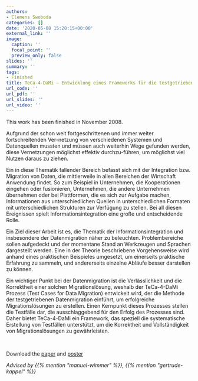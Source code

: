 ```yaml
---
authors:
- Clemens Swoboda
categories: []
date: '2020-05-08 15:28:15+00:00'
external_link: ''
image:
  caption: ''
  focal_point: ''
  preview_only: false
slides: ''
summary: ''
tags:
- Finished
title: TeCa-4-DaMi – Entwicklung eines Frameworks für die testgetriebene Datenmigration
url_code: ''
url_pdf: ''
url_slides: ''
url_video: ''
---
```


This work has been finished in November 2008.

Aufgrund der schon weit fortgeschrittenen und immer weiter fortschreitenden Ver-netzung von verschiedenen Systemen und Datenquellen mussten und müssen auch weiterhin Wege gefunden werden, diese Vernetzungen möglichst effektiv durchzu-führen, um möglichst viel Nutzen daraus zu ziehen.

Ein in diese Thematik fallender Bereich befasst sich mit der Integration bzw. Migration von Daten, die mittlerweile in allen Bereichen der Wirtschaft Anwendung findet. So zum Beispiel in Unternehmen, die Kooperationen eingehen oder fusionieren, Unternehmen, die andere Unternehmen übernehmen oder bei Plattformen, die es sich zur Aufgabe machen, Informationen aus unterschiedlichen Quellen in unterschiedlichen Formaten mit unterschiedlichen Strukturen zur Verfügung zu stellen. Bei all diesen Ereignissen spielt Informationsintegration eine große und entscheidende Rolle.

Ein Ziel dieser Arbeit ist es, die Thematik der Informationsintegration und insbesondere der Datenmigration näher zu beleuchten. Problembereiche sollen aufgedeckt und der momentane Stand an Werkzeugen und Sprachen dargestellt werden. Eine in der Theorie beschriebene Vorgehensweise wird anhand eines praktischen Beispieles umgesetzt, um einerseits praktische Erfahrung zu sammeln, und andererseits einzelne Abläufe besser darstellen zu können.

Ein wichtiger Punkt bei der Datenmigration ist die Verlässlichkeit und die Korrektheit einer solchen Migrationslösung, weshalb der TeCa-4-DaMi Prozess (Test Cases for Data Migration) entwickelt wird, der die Methode der testgetriebenen Datenmigration einführt, um erfolgreiche Migrationslösungen zu erstellen. Einen Kernpunkt dieses Prozesses stellen die Testfälle dar, die ausschlaggebend für den Erfolg des Prozesses sind. Daher bietet TeCa-4-DaMi ein Framework, das speziell die systematische Erstellung von Testfällen unterstützt, um die Korrektheit und Vollständigkeit von Migrationslösungen zu gewährleisten.

&nbsp;

 Download the [paper](https://www.big.tuwien.ac.at/app/uploads/2016/10/Swoboda_paper.pdf) and [poster](https://www.big.tuwien.ac.at/app/uploads/2016/10/Swoboda_poster.pdf)

*Advised by {{% mention "manuel-wimmer" %}}, {{% mention "gertrude-kappel" %}}*